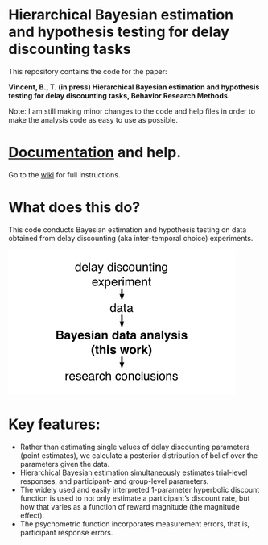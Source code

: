 # Hierarchical Bayesian estimation and hypothesis testing for delay discounting tasks


This repository contains the code for the paper:

**Vincent, B., T. (in press) Hierarchical Bayesian estimation and hypothesis testing for delay discounting tasks, Behavior Research Methods.**

Note: I am still making minor changes to the code and help files in order to make the analysis code as easy to use as possible.

# [Documentation](https://github.com/drbenvincent/delay-discounting-analysis/wiki) and help.
Go to the [wiki](https://github.com/drbenvincent/delay-discounting-analysis/wiki) for full instructions.

# What does this do?

This code conducts Bayesian estimation and hypothesis testing on data obtained from delay discounting (aka inter-temporal choice) experiments. 

![The role of this data analysis toolbox](ddToolbox/pics/overview.png)

# Key features:

* Rather than estimating single values of delay discounting parameters (point estimates), we calculate a posterior distribution of belief over the parameters given the data.
* Hierarchical Bayesian estimation simultaneously estimates trial-level responses, and participant- and group-level parameters. 
* The widely used and easily interpreted 1-parameter hyperbolic discount function is used to not only estimate a participant’s discount rate, but how that varies as a function of reward magnitude (the magnitude effect).
* The psychometric function incorporates measurement errors, that is, participant response errors.






